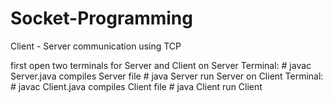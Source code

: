 # Socket-Programming
Client - Server communication using TCP

first open two terminals for Server and Client
on Server Terminal:
    # javac Server.java
     compiles Server file
    # java Server
     run Server
on Client Terminal:
    # javac Client.java
    compiles Client file
    # java Client
     run Client
